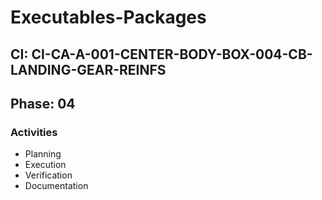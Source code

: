 # Executables-Packages

## CI: CI-CA-A-001-CENTER-BODY-BOX-004-CB-LANDING-GEAR-REINFS
## Phase: 04

### Activities
- Planning
- Execution
- Verification
- Documentation

